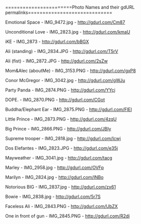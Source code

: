 =======================Photo Names and their gdURL permalinks=============================

Emotional Space - IMG_9472.jpg - http://gdurl.com/Cm87

Unconditional Love - IMG_2823.jpg - http://gdurl.com/kmaU

iKE - IMG_2873 - http://gdurl.com/bBGX

Ali (standing) - IMG_2834.JPG - http://gdurl.com/T5rV

Ali (fist) - IMG_2872.JPG - http://gdurl.com/2sZw

Mom&Alec (aboutMe) - IMG_3153.PNG - http://gdurl.com/gxP8

Conor McGregor - IMG_3042.jpg - http://gdurl.com/gWJu

Party Panda - IMG_2874.PNG - http://gdurl.com/YYcj

DOPE. - IMG_2870.PNG - http://gdurl.com/CGot

Buddha/Elephant Ear - IMG_2875.PNG - http://gdurl.com/FlEI

Little Prince - IMG_2873.PNG - http://gdurl.com/4zqU

Big Prince - IMG_2866.PNG - http://gdurl.com/JBIy

Supreme trooper - IMG_2818.jpg - http://gdurl.com/Icwj

Dos Elefantes - IMG_2823.JPG - http://gdurl.com/e35j

Mayweather - IMG_3041.jpg - http://gdurl.com/tacg

Marley - IMG_2958.jpg - http://gdurl.com/OVFp

Marilyn - IMG_2824.jpg - http://gdurl.com/lNBo

Notorious BIG - IMG_2837.jpg - http://gdurl.com/zx61

Bowie - IMG_2838.jpg - http://gdurl.com/5r7S

Faceless Ali - IMG_2843.PNG - http://gdurl.com/UbZX

One in front of gun - IMG_2845.PNG - http://gdurl.com/R2di
